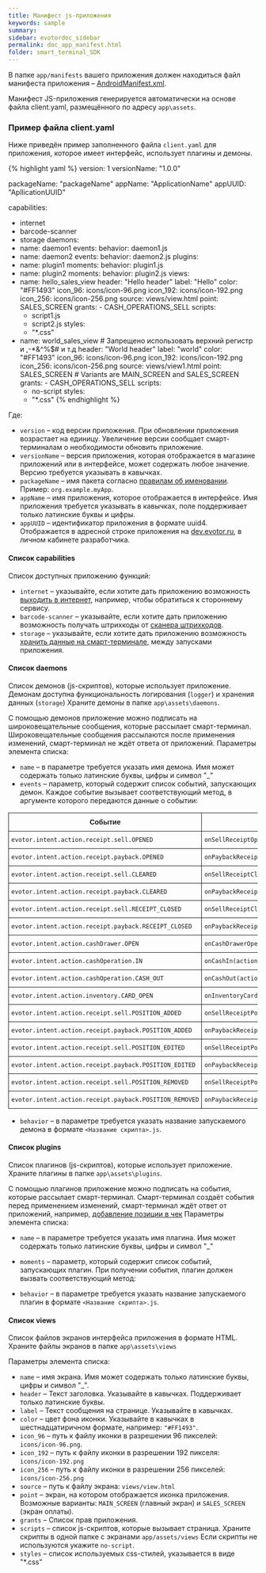 ```yaml
---
title: Манифест js-приложения
keywords: sample
summary:
sidebar: evotordoc_sidebar
permalink: doc_app_manifest.html
folder: smart_terminal_SDK
---
```


В папке `app/manifests` вашего приложения должен находиться файл манифеста приложения – [AndroidManifest.xml](https://developer.android.com/guide/topics/manifest/manifest-intro.html?hl=ru).

Манифест JS-приложения генерируется автоматически на основе файла client.yaml, размещённого по адресу `app\assets`.


### Пример файла client.yaml

Ниже приведён пример заполненного файла `client.yaml` для приложения, которое имеет интерфейс, использует плагины и демоны.

{% highlight yaml %}
version: 1
versionName: "1.0.0"

packageName: "packageName"
appName: "ApplicationName"
appUUID: "ApllicationUUID"

capabilities:
  - internet
  - barcode-scanner
  - storage
daemons:
  - name: daemon1
    events:
    behavior: daemon1.js
  - name: daemon2
    events:
    behavior: daemon2.js
plugins:
  - name: plugin1
    moments:
    behavior: plugin1.js
  - name: plugin2
    moments:
    behavior: plugin2.js
views:
  - name: hello_sales_view
    header: "Hello header"
    label: "Hello"
    color: "#FF1493"
    icon_96: icons/icon-96.png
    icon_192: icons/icon-192.png
    icon_256: icons/icon-256.png
    source: views/view.html
    point: SALES_SCREEN
    grants:
            - CASH_OPERATIONS_SELL
    scripts:
      - script1.js
      - script2.js
    styles:
      - "*.css"
  - name: world_sales_view # Запрещено использовать верхний регистр и ,-*&^%$# и т.д
    header: "World header"
    label: "world"
    color: "#FF1493"
    icon_96: icons/icon-96.png
    icon_192: icons/icon-192.png
    icon_256: icons/icon-256.png
    source: views/view1.html
    point: SALES_SCREEN # Variants are MAIN_SCREEN and SALES_SCREEN
    grants:
            - CASH_OPERATIONS_SELL
    scripts:
      - no-script
    styles:
      - "*.css"
{% endhighlight %}

Где:
* `version` – код версии приложения. При обновлении приложения возрастает на единицу. Увеличение версии сообщает смарт-терминалам о необходимости обновить приложение.
* `versionName` – версия приложения, которая отображается в магазине приложений или в интерфейсе, может содержать любое значение. Версию требуется указывать в кавычках.
* `packageName` – имя пакета согласно [правилам об именовании](https://docs.oracle.com/javase/tutorial/java/package/namingpkgs.html). Пример: `org.example.myApp`.
* `appName` – имя приложения, которое отображается в интерфейсе. Имя приложения требуется указывать в кавычках, поле поддерживает только латинские буквы и цифры.
* `appUUID` – идентификатор приложения в формате uuid4. Отображается  в адресной строке приложения на [dev.evotor.ru](https://dev.evotor.ru), в личном кабинете разработчика.

#### Список capabilities
Список доступных приложению функций:
* `internet` – указывайте, если хотите дать приложению возможность [выходить в интернет](./doc_cloud_proxy.html), например, чтобы обратиться к стороннему сервису.
* `barcode-scanner` – указывайте, если хотите дать приложению возможность получать штрихкоды от [сканера штрихкодов](./doc_barcode_scanner.html).
* `storage` – указывайте, если хотите дать приложению возможность [хранить данные на смарт-терминале](./doc_storage_api.html), между запусками приложения.

#### Список daemons

Список демонов (js-скриптов), которые использует приложение. Демонам доступна функциональность логирования (`logger`) и хранения данных (`storage`) Храните демоны в папке `app\assets\daemons`.

С помощью демонов приложение можно подписать на широковещательные сообщения, которые рассылает смарт-терминал. Широковещательные сообщения рассылаются после применения изменений, смарт-терминал не ждёт ответа от приложений.
Параметры элемента списка:
* `name` – в параметре требуется указать имя демона. Имя может содержать только латинские буквы, цифры и символ "\_"
* `events` – параметр, который содержит список событий, запускающих демон. Каждое событие вызывает соответствующий метод, в аргументе которого передаются данные о событии:

<style type="text/css">
.tg  {border-collapse:collapse;border-spacing:0;}
.tg td{font-family:Arial, sans-serif;font-size:14px;padding:10px 5px;border-style:solid;border-width:1px;overflow:hidden;word-break:normal;}
.tg th{font-family:Arial, sans-serif;font-size:14px;font-weight:normal;padding:10px 5px;border-style:solid;border-width:1px;overflow:hidden;word-break:normal;}
.tg .tg-e3zv{font-weight:bold}
.tg .tg-yw4l{vertical-align:top}
@media screen and (max-width: 767px) {.tg {width: auto !important;}.tg col {width: auto !important;}.tg-wrap {overflow-x: auto;-webkit-overflow-scrolling: touch;}}</style>
<div class="tg-wrap"><table class="tg">
  <tr>
    <th class="tg-e3zv">Событие</th>
    <th class="tg-e3zv">Метод</th>
  </tr>
  <tr>
    <td class="tg-031e"><code>evotor.intent.action.receipt.sell.OPENED</code></td>
    <td class="tg-031e"><code>onSellReceiptOpened(actionData)</code></td>
  </tr>
  <tr>
    <td class="tg-031e"><code>evotor.intent.action.receipt.payback.OPENED</code></td>
    <td class="tg-031e"><code>onPaybackReceiptOpened(actionData)</code></td>
  </tr>
  <tr>
    <td class="tg-031e"><code>evotor.intent.action.receipt.sell.CLEARED</code></td>
    <td class="tg-031e"><code>onSellReceiptCleared(actionData)</code></td>
  </tr>
  <tr>
    <td class="tg-031e"><code>evotor.intent.action.receipt.payback.CLEARED</code></td>
    <td class="tg-031e"><code>onPaybackReceiptCleared(actionData)</code></td>
  </tr>
  <tr>
    <td class="tg-yw4l"><code>evotor.intent.action.receipt.sell.RECEIPT_CLOSED</code></td>
    <td class="tg-yw4l"><code>onSellReceiptClosed(actionData)</code></td>
  </tr>
  <tr>
    <td class="tg-031e"><code>evotor.intent.action.receipt.payback.RECEIPT_CLOSED</code></td>
    <td class="tg-031e"><code>onPaybackReceiptClosed(actionData)</code></td>
  </tr>
  <tr>
    <td class="tg-031e"><code>evotor.intent.action.cashDrawer.OPEN</code></td>
    <td class="tg-031e"><code>onCashDrawerOpened(actionData)</code></td>
  </tr>
  <tr>
    <td class="tg-yw4l"><code>evotor.intent.action.cashOperation.IN</code></td>
    <td class="tg-yw4l"><code>onCashIn(actionData)</code></td>
  </tr>
  <tr>
    <td class="tg-yw4l"><code>evotor.intent.action.cashOperation.CASH_OUT</code></td>
    <td class="tg-yw4l"><code>onCashOut(actionData)</code></td>
  </tr>
  <tr>
    <td class="tg-yw4l"><code>evotor.intent.action.inventory.CARD_OPEN</code></td>
    <td class="tg-yw4l"><code>onInventoryCardOpened(actionData)</code></td>
  </tr>
  <tr>
    <td class="tg-yw4l"><code>evotor.intent.action.receipt.sell.POSITION_ADDED</code></td>
    <td class="tg-yw4l"><code>onSellReceiptPositionAdded(actionData)</code></td>
  </tr>
  <tr>
    <td class="tg-yw4l"><code>evotor.intent.action.receipt.payback.POSITION_ADDED</code></td>
    <td class="tg-yw4l"><code>onPaybackReceiptPositionAdded(actionData)</code></td>
  </tr>
  <tr>
    <td class="tg-yw4l"><code>evotor.intent.action.receipt.sell.POSITION_EDITED</code></td>
    <td class="tg-yw4l"><code>onSellReceiptPositionEdited(actionData)</code></td>
  </tr>
  <tr>
    <td class="tg-yw4l"><code>evotor.intent.action.receipt.payback.POSITION_EDITED</code></td>
    <td class="tg-yw4l"><code>onPaybackReceiptPositionEdited(actionData)</code></td>
  </tr>
  <tr>
    <td class="tg-yw4l"><code>evotor.intent.action.receipt.sell.POSITION_REMOVED</code></td>
    <td class="tg-yw4l"><code>onSellReceiptPositionRemoved(actionData)</code></td>
  </tr>
  <tr>
    <td class="tg-yw4l"><code>evotor.intent.action.receipt.payback.POSITION_REMOVED</code></td>
    <td class="tg-yw4l"><code>onPaybackReceiptPositionRemoved(actionData)</code></td>
  </tr>
</table></div>

* `behavior` – в параметре требуется указать название запускаемого демона в формате `<Название скрипта>.js`.

#### Список plugins

Список плагинов (js-скриптов), которые использует приложение. Храните плагины в папке `app\assets\plugins`.

С помощью плагинов приложение можно подписать на события, которые рассылает смарт-терминал. Смарт-терминал создаёт события перед применением изменений, смарт-терминал ждёт ответ от приложений, например, [добавление позиции в чек](./doc_receipt_interactions.html)
Параметры элемента списка:
* `name` – в параметре требуется указать имя плагина. Имя может содержать только латинские буквы, цифры и символ "\_"
* `moments` – параметр, который содержит список событий, запускающих плагин. При получении события, плагин должен вызвать соответствующий метод:


* `behavior` – в параметре требуется указать название запускаемого плагин в формате `<Название скрипта>.js`.

#### Список views

Список файлов экранов интерфейса приложения в формате HTML. Храните файлы экранов в папке `app\assets\views`

Параметры элемента списка:
* `name` – имя экрана. Имя может содержать только латинские буквы, цифры и символ "\_".
* `header` – Текст заголовка. Указывайте в кавычках. Поддерживает только латинские буквы.
* `label` – Текст сообщения на странице. Указывайте в кавычках.
* `color` – цвет фона иконки. Указывайте в кавычках в шестнадцатиричном формате, например: `"#FF1493"`.
* `icon_96` – путь к файлу иконки в разрешении 96 пикселей: `icons/icon-96.png`.
* `icon_192` – путь к файлу иконки в разрешении 192 пикселя: `icons/icon-192.png`
* `icon_256` – путь к файлу иконки в разрешении 256 пикселей: `icons/icon-256.png`
* `source` – путь к файлу экрана: `views/view.html`
* `point` – экран, на котором отображается иконка приложения. Возможные варианты: `MAIN_SCREEN` (главный экран) и `SALES_SCREEN` (экран оплаты).
* `grants` – Список прав приложения.
* `scripts` – список js-скриптов, которые вызывает страница. Храните скрипты в одной папке с экранами `app/assets/views` Если скрипты не используются укажите `no-script`.
* `styles` – список используемых css-стилей, указывается в виде "\*.css"

<!-- {% include note.html content="Скрипты плагинов и демонов запускаются во внутренней среде выполнения JavaScript, которая не содержит возможностей использования веб-технологий, например, разбор DOM, поддержку HTTP, чтение файлов или расширения HTML5." %} -->
